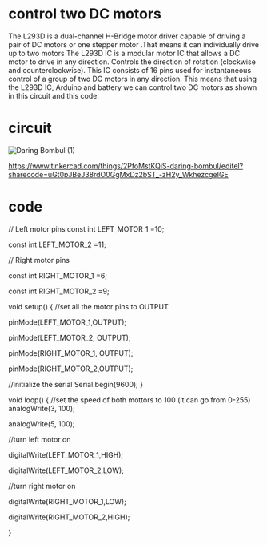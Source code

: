 # control two DC motors

The L293D is a dual-channel H-Bridge motor driver capable of driving a pair of DC motors or
one stepper motor .That means it can individually drive up to two motors
The L293D IC is a modular motor IC that allows a DC motor to drive in any direction. Controls
the direction of rotation (clockwise and counterclockwise). This IC consists of 16 pins used
for instantaneous control of a group of two DC motors in any direction. This means that
using the L293D IC, Arduino and battery we can control two DC motors as shown in this
circuit and this code.

 # circuit
 
![Daring Bombul (1)](https://user-images.githubusercontent.com/86836634/126050606-2dfb4a1d-38fa-461e-b382-706e2fe111a6.png)

https://www.tinkercad.com/things/2PfoMstKQiS-daring-bombul/editel?sharecode=uGt0pJBeJ38rdO0GgMxDz2bST_-zH2y_WkhezcgeIGE

# code

// Left motor pins
const int LEFT_MOTOR_1 =10;

const int LEFT_MOTOR_2 =11;

// Right motor pins

const int RIGHT_MOTOR_1 =6;

const int RIGHT_MOTOR_2 =9;

void setup()
{
  //set all the motor pins to OUTPUT
  
  pinMode(LEFT_MOTOR_1,OUTPUT);
  
  pinMode(LEFT_MOTOR_2, OUTPUT);
  
  pinMode(RIGHT_MOTOR_1, OUTPUT);
  
  pinMode(RIGHT_MOTOR_2,OUTPUT);
  
  //initialize the serial
  Serial.begin(9600);
}

void loop()
{
  //set the speed of both mottors to 100 (it can go from 0-255)
  analogWrite(3, 100);
  
  analogWrite(5, 100); 
  
  //turn left motor on
  
  digitalWrite(LEFT_MOTOR_1,HIGH);
  
  digitalWrite(LEFT_MOTOR_2,LOW);
  
  //turn right motor on
  
  digitalWrite(RIGHT_MOTOR_1,LOW);
  
  digitalWrite(RIGHT_MOTOR_2,HIGH);
  
}
